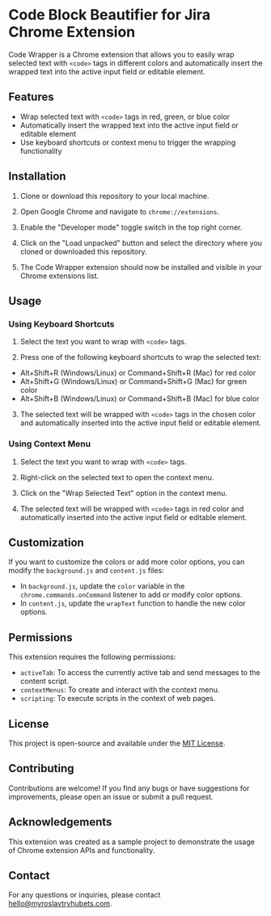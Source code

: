 # Code Block Beautifier for Jira Chrome Extension

Code Wrapper is a Chrome extension that allows you to easily wrap selected text with `<code>` tags in different colors and automatically insert the wrapped text into the active input field or editable element.

## Features

- Wrap selected text with `<code>` tags in red, green, or blue color
- Automatically insert the wrapped text into the active input field or editable element
- Use keyboard shortcuts or context menu to trigger the wrapping functionality

## Installation

1. Clone or download this repository to your local machine.

2. Open Google Chrome and navigate to `chrome://extensions`.

3. Enable the "Developer mode" toggle switch in the top right corner.

4. Click on the "Load unpacked" button and select the directory where you cloned or downloaded this repository.

5. The Code Wrapper extension should now be installed and visible in your Chrome extensions list.

## Usage

### Using Keyboard Shortcuts

1. Select the text you want to wrap with `<code>` tags.

2. Press one of the following keyboard shortcuts to wrap the selected text:
  - Alt+Shift+R (Windows/Linux) or Command+Shift+R (Mac) for red color
  - Alt+Shift+G (Windows/Linux) or Command+Shift+G (Mac) for green color
  - Alt+Shift+B (Windows/Linux) or Command+Shift+B (Mac) for blue color

3. The selected text will be wrapped with `<code>` tags in the chosen color and automatically inserted into the active input field or editable element.

### Using Context Menu

1. Select the text you want to wrap with `<code>` tags.

2. Right-click on the selected text to open the context menu.

3. Click on the "Wrap Selected Text" option in the context menu.

4. The selected text will be wrapped with `<code>` tags in red color and automatically inserted into the active input field or editable element.

## Customization

If you want to customize the colors or add more color options, you can modify the `background.js` and `content.js` files:

- In `background.js`, update the `color` variable in the `chrome.commands.onCommand` listener to add or modify color options.
- In `content.js`, update the `wrapText` function to handle the new color options.

## Permissions

This extension requires the following permissions:

- `activeTab`: To access the currently active tab and send messages to the content script.
- `contextMenus`: To create and interact with the context menu.
- `scripting`: To execute scripts in the context of web pages.

## License

This project is open-source and available under the [MIT License](LICENSE).

## Contributing

Contributions are welcome! If you find any bugs or have suggestions for improvements, please open an issue or submit a pull request.

## Acknowledgements

This extension was created as a sample project to demonstrate the usage of Chrome extension APIs and functionality.

## Contact

For any questions or inquiries, please contact [hello@myroslavtryhubets.com](mailto:hello@myroslavtryhubets.com).